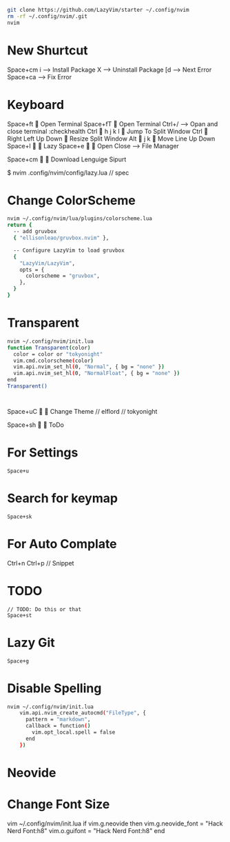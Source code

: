 ```Bash
git clone https://github.com/LazyVim/starter ~/.config/nvim
rm -rf ~/.config/nvim/.git
nvim
```

# New Shurtcut
Space+cm
    i --> Install Package
    X --> Uninstall Package
[d  --> Next Error
Space+ca --> Fix Error

# Keyboard
Space+ft                         Open Terminal
Space+fT                         Open Terminal
Ctrl+/                          --> Opan and close terminal
:checkhealth
Ctrl       h j k l               Jump To Split Window
Ctrl       Right Left Up Down    Resize  Split Window
Alt        j k                   Move Line Up Down
Space+l                          Lazy
Space+e                          Open Close --> File Manager

Space+cm                         Download Lenguige Sipurt

$ nvim .config/nvim/config/lazy.lua
    // spec


# Change ColorScheme
```Bash
nvim ~/.config/nvim/lua/plugins/colorscheme.lua
return {
  -- add gruvbox
  { "ellisonleao/gruvbox.nvim" },

  -- Configure LazyVim to load gruvbox
  {
    "LazyVim/LazyVim",
    opts = {
      colorscheme = "gruvbox",
    },
  }
}
```

# Transparent
```Bash
nvim ~/.config/nvim/init.lua
function Transparent(color)
  color = color or "tokyonight"
  vim.cmd.colorscheme(color)
  vim.api.nvim_set_hl(0, "Normal", { bg = "none" })
  vim.api.nvim_set_hl(0, "NormalFloat", { bg = "none" })
end
Transparent()

```
```
```
```
```
Space+uC                         Change Theme
    // elflord
    // tokyonight

Space+sh                         ToDo

# For Settings
    Space+u
# Search for keymap
    Space+sk 

# For Auto Complate
Ctrl+n Ctrl+p // Snippet

# TODO
    // TODO: Do this or that
    Space+st

# Lazy Git
    Space+g

# Disable Spelling
```Bash
nvim ~/.config/nvim/init.lua
    vim.api.nvim_create_autocmd("FileType", {
      pattern = "markdown",
      callback = function()
        vim.opt_local.spell = false
      end
    })
```



# Neovide
# Change Font Size 
vim ~/.config/nvim/init.lua
  if vim.g.neovide then
    vim.g.neovide_font = "Hack Nerd Font:h8"
    vim.o.guifont = "Hack Nerd Font:h8"
  end

